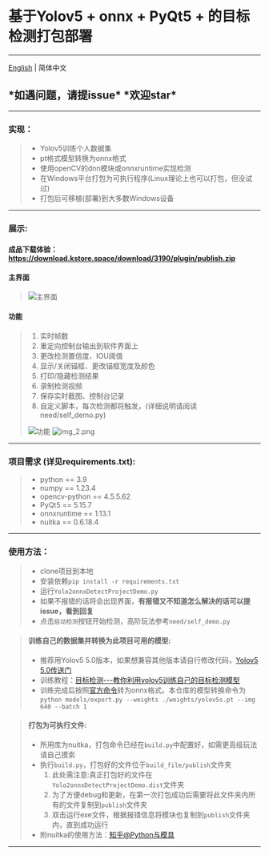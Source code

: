 # 基于Yolov5 + onnx + PyQt5 + 的目标检测打包部署

---
[English](../README.md) | 简体中文


## \***如遇问题，请提issue**\* \***欢迎star**\*

---

### 实现：

> - Yolov5训练个人数据集
> - pt格式模型转换为onnx格式
> - 使用openCV的dnn模块或onnxruntime实现检测
> - 在Windows平台打包为可执行程序(Linux理论上也可以打包，但没试过)
> - 打包后可移植(部署)到大多数Windows设备

---

### 展示:
#### 成品下载体验：https://download.kstore.space/download/3190/plugin/publish.zip
#### 主界面
> ![主界面](https://img-blog.csdnimg.cn/a52cbae15c7c4fc19ce5476b6374605f.png)

#### **功能**
> 1. 实时帧数
> 2. 重定向控制台输出到软件界面上
> 3. 更改检测置信度、IOU阈值
> 4. 显示/关闭锚框、更改锚框宽度及颜色
> 5. 打印/隐藏检测结果
> 6. 录制检测视频
> 7. 保存实时截图、控制台记录
> 8. 自定义脚本，每次检测都将触发，(详细说明请阅读need/self_demo.py)
>
> ![功能](https://img-blog.csdnimg.cn/93bfdb8ebb844f78b1fb36745d4188a4.png#pic_center)
> ![img_2.png](https://img-blog.csdnimg.cn/d2651fe582694c40b818a798aeb154b6.png#pic_center)

---

### 项目需求 (详见requirements.txt):

> - python == 3.9
> - numpy == 1.23.4
> - opencv-python == 4.5.5.62
> - PyQt5 == 5.15.7
> - onnxruntime == 1.13.1
> - nuitka == 0.6.18.4

---

### 使用方法：

> - clone项目到本地
> - 安装依赖`pip install -r requirements.txt`
> - 运行`Yolo2onnxDetectProjectDemo.py`
> - 如果不报错的话将会出现界面，**有报错又不知道怎么解决的话可以提issue，看到回复**
> - 点击`启动检测`按钮开始检测，高阶玩法参考`need/self_demo.py`


>#### 训练自己的数据集并转换为此项目可用的模型:
>
> - 推荐用Yolov5 5.0版本，如果想兼容其他版本请自行修改代码，[Yolov5 5.0传送门](https://github.com/ultralytics/yolov5/tree/v5.0)
> - 训练教程：[目标检测---教你利用yolov5训练自己的目标检测模型](https://blog.csdn.net/jiaoty19/article/details/125614783)
> - 训练完成后按照[官方命令](https://github.com/ultralytics/yolov5/issues/251)转为onnx格式。本仓库的模型转换命令为`python models/export.py --weights ./weights/yolov5s.pt --img 640 --batch 1`


>#### 打包为可执行文件:
>
> - 所用库为nuitka，打包命令已经在`build.py`中配置好，如需更高级玩法请自己摸索
> - 执行`build.py`，打包好的文件位于`build_file/publish`文件夹
>   1. 此处需注意:真正打包好的文件在`Yolo2onnxDetectProjectDemo.dist`文件夹
>   2. 为了方便debug和更新，在第一次打包成功后需要将此文件夹内所有的文件复制到`publish`文件夹
>   3. 双击运行exe文件，根据报错信息将模块也复制到`publish`文件夹内，直到成功运行
> - 附nuitka的使用方法：[知乎@Python与模具](https://zhuanlan.zhihu.com/p/341099225)

---